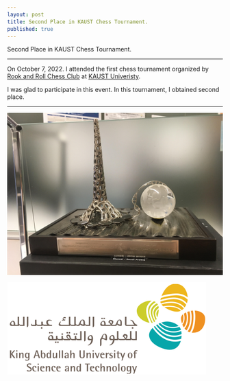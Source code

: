```yaml
---
layout: post
title: Second Place in KAUST Chess Tournament.
published: true
---
```


Second Place in KAUST Chess Tournament.

---

On October 7, 2022. I attended the first chess tournament organized by [Rook and Roll Chess Club](https://campusconnect.kaust.edu.sa/rooknroll/home/) at [KAUST Univeristy](https://www.kaust.edu.sa/).

I was glad to participate in this event. In this tournament, I obtained second place.

---

![Chess Club Present](./materials/chess-club-kaust-present.png)

![KAUST Logo](./materials/KAUST-logo.png)
